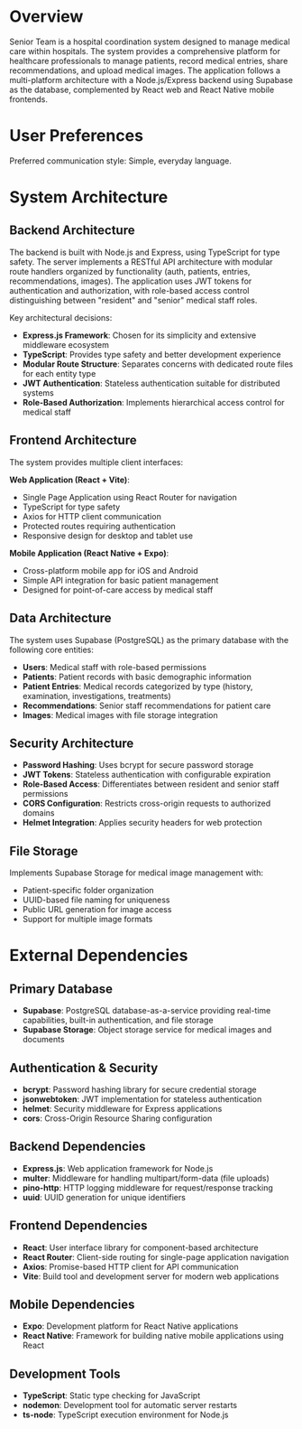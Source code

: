 # Overview

Senior Team is a hospital coordination system designed to manage medical care within hospitals. The system provides a comprehensive platform for healthcare professionals to manage patients, record medical entries, share recommendations, and upload medical images. The application follows a multi-platform architecture with a Node.js/Express backend using Supabase as the database, complemented by React web and React Native mobile frontends.

# User Preferences

Preferred communication style: Simple, everyday language.

# System Architecture

## Backend Architecture
The backend is built with Node.js and Express, using TypeScript for type safety. The server implements a RESTful API architecture with modular route handlers organized by functionality (auth, patients, entries, recommendations, images). The application uses JWT tokens for authentication and authorization, with role-based access control distinguishing between "resident" and "senior" medical staff roles.

Key architectural decisions:
- **Express.js Framework**: Chosen for its simplicity and extensive middleware ecosystem
- **TypeScript**: Provides type safety and better development experience
- **Modular Route Structure**: Separates concerns with dedicated route files for each entity type
- **JWT Authentication**: Stateless authentication suitable for distributed systems
- **Role-Based Authorization**: Implements hierarchical access control for medical staff

## Frontend Architecture
The system provides multiple client interfaces:

**Web Application (React + Vite)**:
- Single Page Application using React Router for navigation
- TypeScript for type safety
- Axios for HTTP client communication
- Protected routes requiring authentication
- Responsive design for desktop and tablet use

**Mobile Application (React Native + Expo)**:
- Cross-platform mobile app for iOS and Android
- Simple API integration for basic patient management
- Designed for point-of-care access by medical staff

## Data Architecture
The system uses Supabase (PostgreSQL) as the primary database with the following core entities:
- **Users**: Medical staff with role-based permissions
- **Patients**: Patient records with basic demographic information
- **Patient Entries**: Medical records categorized by type (history, examination, investigations, treatments)
- **Recommendations**: Senior staff recommendations for patient care
- **Images**: Medical images with file storage integration

## Security Architecture
- **Password Hashing**: Uses bcrypt for secure password storage
- **JWT Tokens**: Stateless authentication with configurable expiration
- **Role-Based Access**: Differentiates between resident and senior staff permissions
- **CORS Configuration**: Restricts cross-origin requests to authorized domains
- **Helmet Integration**: Applies security headers for web protection

## File Storage
Implements Supabase Storage for medical image management with:
- Patient-specific folder organization
- UUID-based file naming for uniqueness
- Public URL generation for image access
- Support for multiple image formats

# External Dependencies

## Primary Database
- **Supabase**: PostgreSQL database-as-a-service providing real-time capabilities, built-in authentication, and file storage
- **Supabase Storage**: Object storage service for medical images and documents

## Authentication & Security
- **bcrypt**: Password hashing library for secure credential storage
- **jsonwebtoken**: JWT implementation for stateless authentication
- **helmet**: Security middleware for Express applications
- **cors**: Cross-Origin Resource Sharing configuration

## Backend Dependencies
- **Express.js**: Web application framework for Node.js
- **multer**: Middleware for handling multipart/form-data (file uploads)
- **pino-http**: HTTP logging middleware for request/response tracking
- **uuid**: UUID generation for unique identifiers

## Frontend Dependencies
- **React**: User interface library for component-based architecture
- **React Router**: Client-side routing for single-page application navigation
- **Axios**: Promise-based HTTP client for API communication
- **Vite**: Build tool and development server for modern web applications

## Mobile Dependencies
- **Expo**: Development platform for React Native applications
- **React Native**: Framework for building native mobile applications using React

## Development Tools
- **TypeScript**: Static type checking for JavaScript
- **nodemon**: Development tool for automatic server restarts
- **ts-node**: TypeScript execution environment for Node.js